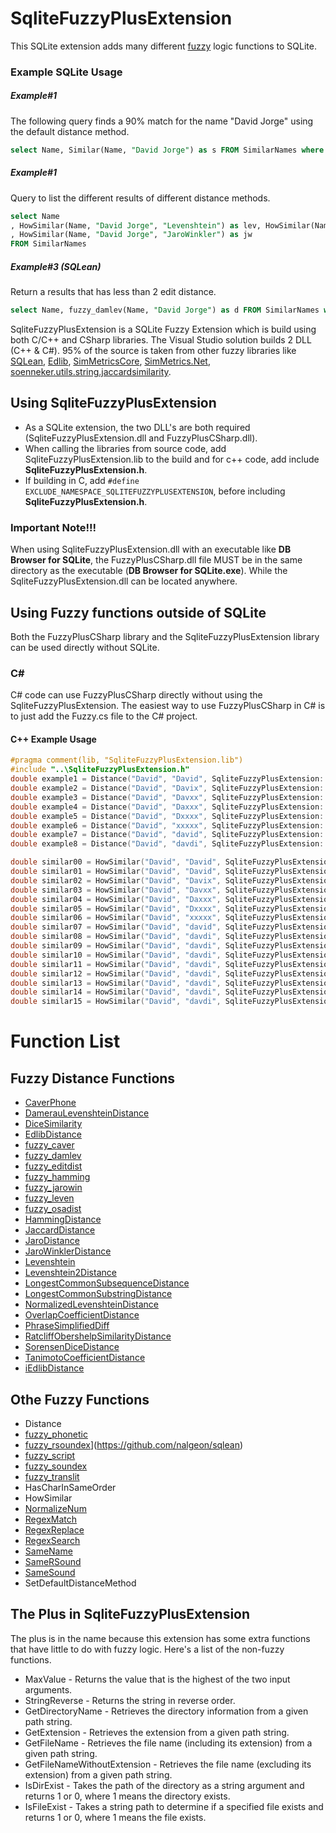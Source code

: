 # SqliteFuzzyPlusExtension
This SQLite extension adds many different [fuzzy](https://en.wikipedia.org/wiki/Fuzzy_logic) logic functions to SQLite.
### Example SQLite Usage
##### Example#1
The following query finds a 90% match for the name "David Jorge" using the default distance method.
```` SQL
select Name, Similar(Name, "David Jorge") as s FROM SimilarNames where s > .9
````
##### Example#1
Query to list the different results of different distance methods.
```` SQL
select Name
, HowSimilar(Name, "David Jorge", "Levenshtein") as lev, HowSimilar(Name, "David Jorge", "DamerauLevenshtein") as dlev, HowSimilar(Name, "David Jorge", "LongestCommonSequence") as lcs, HowSimilar(Name, "David Jorge", "NeedlemanWunsch") as n
, HowSimilar(Name, "David Jorge", "JaroWinkler") as jw
FROM SimilarNames
````
##### Example#3 (SQLean)
Return a results that has less than 2 edit distance.
```` SQL
select Name, fuzzy_damlev(Name, "David Jorge") as d FROM SimilarNames where d < 2
````

SqliteFuzzyPlusExtension is a SQLite Fuzzy Extension which is build using both C/C++ and CSharp libraries. The Visual Studio solution builds 2 DLL (C++ & C#).
95% of the source is taken from other fuzzy libraries like [SQLean](https://github.com/nalgeon/sqlean), [Edlib](https://github.com/Martinsos/edlib), [SimMetricsCore](https://github.com/HamedFathi/SimMetricsCore), [SimMetrics.Net](https://github.com/StefH/SimMetrics.Net), [soenneker.utils.string.jaccardsimilarity](https://github.com/soenneker/soenneker.utils.string.jaccardsimilarity).

## Using SqliteFuzzyPlusExtension
- As a SQLite extension, the two DLL's are both required (SqliteFuzzyPlusExtension.dll and FuzzyPlusCSharp.dll). 
- When calling the libraries from source code, add SqliteFuzzyPlusExtension.lib to the build and for c++ code, add include **SqliteFuzzyPlusExtension.h**.
- If building in C, add ``#define EXCLUDE_NAMESPACE_SQLITEFUZZYPLUSEXTENSION``, before including **SqliteFuzzyPlusExtension.h**.

### Important Note!!!
When using SqliteFuzzyPlusExtension.dll with an executable like **DB Browser for SQLite**, the FuzzyPlusCSharp.dll file MUST be in the same directory as the executable (**DB Browser for SQLite.exe**). While the SqliteFuzzyPlusExtension.dll can be located anywhere.

## Using Fuzzy functions outside of SQLite
Both the FuzzyPlusCSharp library and the SqliteFuzzyPlusExtension library can be used directly without SQLite.
### C#
C# code can use FuzzyPlusCSharp directly without using the SqliteFuzzyPlusExtension. The easiest way to use FuzzyPlusCSharp in C# is to just add the Fuzzy.cs file to the C# project.

#### C++ Example Usage
```` C++
#pragma comment(lib, "SqliteFuzzyPlusExtension.lib")
#include "..\SqliteFuzzyPlusExtension.h"
double example1 = Distance("David", "David", SqliteFuzzyPlusExtension::Levenshtein);
double example2 = Distance("David", "Davix", SqliteFuzzyPlusExtension::DamerauLevenshtein);
double example3 = Distance("David", "Davxx", SqliteFuzzyPlusExtension::JaroWinkler);
double example4 = Distance("David", "Daxxx", SqliteFuzzyPlusExtension::Fuzzy_Leven);
double example5 = Distance("David", "Dxxxx", SqliteFuzzyPlusExtension::Fuzzy_Damlev);
double example6 = Distance("David", "xxxxx", SqliteFuzzyPlusExtension::Fuzzy_Jarowin);
double example7 = Distance("David", "david", SqliteFuzzyPlusExtension::iLevenshtein);
double example8 = Distance("David", "davdi", SqliteFuzzyPlusExtension::iLevenshtein);

double similar00 = HowSimilar("David", "David", SqliteFuzzyPlusExtension::UseDefaultDistanceMethod);
double similar01 = HowSimilar("David", "David", SqliteFuzzyPlusExtension::Levenshtein);
double similar02 = HowSimilar("David", "Davix", SqliteFuzzyPlusExtension::LongestCommonSequence);
double similar03 = HowSimilar("David", "Davxx", SqliteFuzzyPlusExtension::JaccardIndex);
double similar04 = HowSimilar("David", "Daxxx", SqliteFuzzyPlusExtension::OverlapCoefficient);
double similar05 = HowSimilar("David", "Dxxxx", SqliteFuzzyPlusExtension::NeedlemanWunsch);
double similar06 = HowSimilar("David", "xxxxx", SqliteFuzzyPlusExtension::SorensenDiceDistance);
double similar07 = HowSimilar("David", "david", SqliteFuzzyPlusExtension::RatcliffObershelpSimilarityDistance);
double similar08 = HowSimilar("David", "davdi", SqliteFuzzyPlusExtension::HammingDistance);
double similar09 = HowSimilar("David", "davdi", SqliteFuzzyPlusExtension::LongestCommonSubstringDistance);
double similar10 = HowSimilar("David", "davdi", SqliteFuzzyPlusExtension::LongestCommonSubsequenceDistance);
double similar11 = HowSimilar("David", "davdi", SqliteFuzzyPlusExtension::JaroDistance);
double similar12 = HowSimilar("David", "davdi", SqliteFuzzyPlusExtension::NormalizedLevenshteinDistance);
double similar13 = HowSimilar("David", "davdi", SqliteFuzzyPlusExtension::Levenshtein2Distance);
double similar14 = HowSimilar("David", "davdi", SqliteFuzzyPlusExtension::TanimotoCoefficientDistance);
double similar15 = HowSimilar("David", "davdi", SqliteFuzzyPlusExtension::EdlibDistance);
````
# Function List
## Fuzzy Distance Functions
- [CaverPhone](https://en.wikipedia.org/wiki/Caverphone)
- [DamerauLevenshteinDistance](https://en.wikipedia.org/wiki/Damerau-Levenshtein_distance)
- [DiceSimilarity]()
- [EdlibDistance](https://github.com/Martinsos/edlib)
- [fuzzy_caver](https://github.com/nalgeon/sqlean)
- [fuzzy_damlev](https://github.com/nalgeon/sqlean)
- [fuzzy_editdist](https://github.com/nalgeon/sqlean)
- [fuzzy_hamming](https://github.com/nalgeon/sqlean)
- [fuzzy_jarowin](https://github.com/nalgeon/sqlean)
- [fuzzy_leven](https://github.com/nalgeon/sqlean)
- [fuzzy_osadist](https://github.com/nalgeon/sqlean)
- [HammingDistance](https://en.wikipedia.org/wiki/Hamming_distance)
- [JaccardDistance](https://en.wikipedia.org/wiki/Jaccard_index)
- [JaroDistance](https://en.wikipedia.org/wiki/Jaro-Winkler_distance)
- [JaroWinklerDistance](https://en.wikipedia.org/wiki/Jaro%E2%80%93Winkler_distance)
- [Levenshtein](https://en.wikipedia.org/wiki/Levenshtein_distance)
- [Levenshtein2Distance](https://en.wikipedia.org/wiki/Levenshtein_distance)
- [LongestCommonSubsequenceDistance](https://en.wikipedia.org/wiki/Longest_common_subsequence)
- [LongestCommonSubstringDistance](https://en.wikipedia.org/wiki/Longest_common_substring)
- [NormalizedLevenshteinDistance](https://en.wikipedia.org/wiki/Levenshtein_distance)
- [OverlapCoefficientDistance](https://en.wikipedia.org/wiki/Overlap_coefficient)
- [PhraseSimplifiedDiff]()
- [RatcliffObershelpSimilarityDistance](https://distancia.readthedocs.io/en/latest/Ratcliff)
- [SorensenDiceDistance]()
- [TanimotoCoefficientDistance]()
- [iEdlibDistance](https://github.com/Martinsos/edlib)

## Othe Fuzzy Functions
- Distance
- [fuzzy_phonetic](https://github.com/nalgeon/sqlean)
- [fuzzy_rsoundex]([)](https://github.com/nalgeon/sqlean)
- [fuzzy_script](https://github.com/nalgeon/sqlean)
- [fuzzy_soundex](https://github.com/nalgeon/sqlean)
- [fuzzy_translit](https://github.com/nalgeon/sqlean)
- HasCharInSameOrder
- HowSimilar
- [NormalizeNum]()
- [RegexMatch]()
- [RegexReplace]()
- [RegexSearch]()
- [SameName]()
- [SameRSound]()
- [SameSound]()
- SetDefaultDistanceMethod

## The Plus in SqliteFuzzyPlusExtension
The plus is in the name because this extension has some extra functions that have little to do with fuzzy logic.
Here's a list of the non-fuzzy functions.
- MaxValue - Returns the value that is the highest of the two input arguments.
- StringReverse - Returns the string in reverse order.
- GetDirectoryName - Retrieves the directory information from a given path string.
- GetExtension - Retrieves the extension from a given path string.
- GetFileName - Retrieves the file name (including its extension) from a given path string.
- GetFileNameWithoutExtension - Retrieves the file name (excluding its extension) from a given path string.
- IsDirExist - Takes the path of the directory as a string argument and returns 1 or 0, where 1 means the directory exists.
- IsFileExist - Takes a string path to determine if a specified file exists and returns 1 or 0, where 1 means the file exists.



